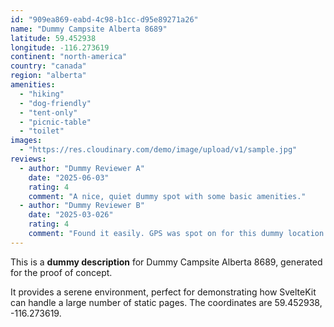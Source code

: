 ```yaml
---
id: "909ea869-eabd-4c98-b1cc-d95e89271a26"
name: "Dummy Campsite Alberta 8689"
latitude: 59.452938
longitude: -116.273619
continent: "north-america"
country: "canada"
region: "alberta"
amenities:
  - "hiking"
  - "dog-friendly"
  - "tent-only"
  - "picnic-table"
  - "toilet"
images:
  - "https://res.cloudinary.com/demo/image/upload/v1/sample.jpg"
reviews:
  - author: "Dummy Reviewer A"
    date: "2025-06-03"
    rating: 4
    comment: "A nice, quiet dummy spot with some basic amenities."
  - author: "Dummy Reviewer B"
    date: "2025-03-026"
    rating: 4
    comment: "Found it easily. GPS was spot on for this dummy location."
---
```


This is a **dummy description** for Dummy Campsite Alberta 8689, generated for the proof of concept.

It provides a serene environment, perfect for demonstrating how SvelteKit can handle a large number of static pages. The coordinates are 59.452938, -116.273619.
